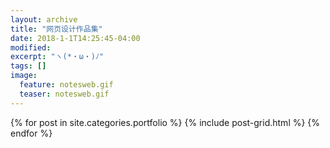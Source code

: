 ```yaml
---
layout: archive
title: "网页设计作品集"
date: 2018-1-1T14:25:45-04:00
modified:
excerpt: "ヽ(*・ω・)ﾉ"
tags: []
image: 
  feature: notesweb.gif
  teaser: notesweb.gif
---
```



<div class="tiles">
{% for post in site.categories.portfolio %}
  {% include post-grid.html %}
{% endfor %}
</div><!-- /.tiles 把所有categories 有 portfolio 的列出来-->